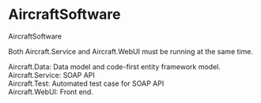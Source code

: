 # AircraftSoftware
AircraftSoftware

Both Aircraft.Service and Aircraft.WebUI must be running at the same time.

Aircraft.Data: Data model and code-first entity framework model.  
Aircraft.Service: SOAP API  
Aircraft.Test: Automated test case for SOAP API  
Aircraft.WebUI: Front end.

